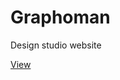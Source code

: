 # Graphoman
<p>Design studio website</p>
<a href="https://annasokhina.github.io/graphoman/">View</a>
